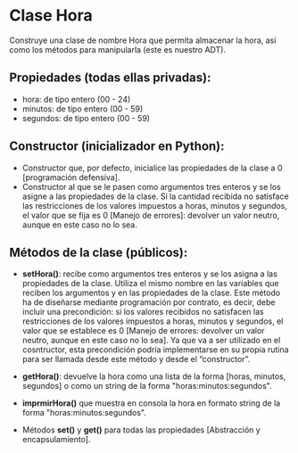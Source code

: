 # Clase Hora

Construye una clase de nombre Hora que permita almacenar la hora, así como los métodos para manipularla (este es nuestro ADT).

## Propiedades (todas ellas privadas):

* hora: de tipo entero (00 - 24)
* minutos: de tipo entero (00 - 59)
* segundos: de tipo entero (00 - 59)

## Constructor (inicializador en Python):

* Constructor que, por defecto, inicialice las propiedades de la clase a 0 [programación defensiva].
* Constructor al que se le pasen como argumentos tres enteros y se los asigne a las propiedades de la clase. Si la cantidad recibida no satisface las restricciones de los valores impuestos a horas, minutos y segundos, el valor que se fija es 0 [Manejo de errores]: devolver un valor neutro, aunque en este caso no lo sea.

## Métodos de la clase (públicos):

* **setHora()**: recibe como argumentos tres enteros y se los asigna a las propiedades de la clase. Utiliza el mismo nombre en las variables que reciben los argumentos y en las propiedades de la clase. Este método ha de diseñarse mediante programación por contrato, es decir, debe incluir una precondición: si los valores recibidos no satisfacen las restricciones de los valores impuestos a horas, minutos y segundos, el valor que se establece es 0 [Manejo de errores: devolver un valor neutro, aunque en este caso no lo sea]. Ya que va a ser utilizado en el cosntructor, esta precondición podría implementarse en su propia rutina para ser llamada desde este método y desde el “constructor”.

* **getHora()**: devuelve la hora como una lista de la forma [horas, minutos, segundos] o como un string de la forma "horas:minutos:segundos".

* **imprmirHora()** que muestra en consola la hora en formato string de la forma "horas:minutos:segundos".

* Métodos **set()** y **get()** para todas las propiedades [Abstracción y encapsulamiento].